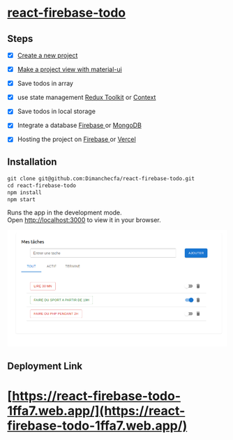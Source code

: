 # [react-firebase-todo](https://react-firebase-todo-1ffa7.web.app/)

## Steps 
- [x] [Create a new project](https://fr.reactjs.org/docs/create-a-new-react-app.html)
- [x] [Make a project view with material-ui](https://mui.com/material-ui/)
- [x] Save todos in array
- [x] use state management  [Redux Toolkit](https://fr.reactjs.org/docs/context.html) or [Context](https://www.mongodb.com/fr-fr)
- [x] Save todos in local storage
- [x] Integrate a database [Firebase ](https://firebase.google.com/docs/firestore) or [MongoDB](https://www.mongodb.com/fr-fr)
- [x] Hosting the project on [Firebase ](https://firebase.google.com/docs/hosting) or [Vercel](https://vercel.com/)





## Installation

```shell
git clone git@github.com:Dimanchecfa/react-firebase-todo.git
cd react-firebase-todo
npm install
npm start
```

Runs the app in the development mode.\
Open [http://localhost:3000](http://localhost:3000) to view it in your browser.

![CHEESE!](./public/screenshots/todolist.png)
## Deployment Link
# [https://react-firebase-todo-1ffa7.web.app/](https://react-firebase-todo-1ffa7.web.app/)

